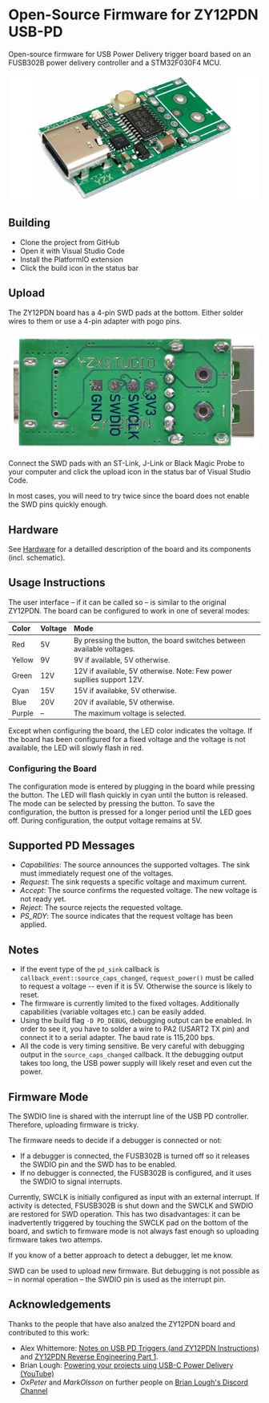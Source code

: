 # Open-Source Firmware for ZY12PDN USB-PD

Open-source firmware for USB Power Delivery trigger board based on an FUSB302B power delivery controller and a STM32F030F4 MCU.

![ZY12PDN board](doc/board.jpg)


## Building

- Clone the project from GitHub
- Open it with Visual Studio Code
- Install the PlatformIO extension
- Click the build icon in the status bar


## Upload

The ZY12PDN board has a 4-pin SWD pads at the bottom. Either solder wires to them or use a 4-pin adapter with pogo pins.

![SWD](doc/swd.jpg)

Connect the SWD pads with an ST-Link, J-Link or Black Magic Probe to your computer and click the upload icon in the status bar of Visual Studio Code.

In most cases, you will need to try twice since the board does not enable the SWD pins quickly enough.


## Hardware

See [Hardware](doc/hardware.md) for a detailled description of the board and its components (incl. schematic).


## Usage Instructions

The user interface – if it can be called so – is similar to the original ZY12PDN. The board can be configured to work in one of several modes:

| Color  | Voltage | Mode |
| :----- | :-- | :---- |
| Red    | 5V  | By pressing the button, the board switches between available voltages. |
| Yellow | 9V  | 9V if available, 5V otherwise. |
| Green  | 12V | 12V if available, 5V otherwise. Note: Few  power supllies support 12V. |
| Cyan   | 15V | 15V if availabke, 5V otherwise. |
| Blue   | 20V | 20V if available, 5V otherwise. |
| Purple | –   | The maximum voltage is selected. |


Except when configuring the board, the LED color indicates the voltage. If the board has been configured for a fixed voltage and the voltage is not available, the LED will slowly flash in red.

### Configuring the Board

The configuration mode is entered by plugging in the board while pressing the button. The LED will flash quickly in cyan until the button is released. The mode can be selected by pressing the button. To save the configuration, the button is pressed for a longer period until the LED goes off. During configuration, the output voltage remains at 5V.


## Supported PD Messages

 - *Capabilities*: The source announces the supported voltages. The sink must immediately request one of the voltages.
 - *Request*: The sink requests a specific voltage and maximum current.
 - *Accept*: The source confirms the requested voltage. The new voltage is not ready yet.
 - *Reject*: The source rejects the requested voltage.
 - *PS_RDY*: The source indicates that the request voltage has been applied.


## Notes

- If the event type of the `pd_sink` callback is `callback_event::source_caps_changed`, `request_power()` must be called to request a voltage -- even if it is 5V. Otherwise the source is likely to reset.
- The firmware is currently limited to the fixed voltages. Additionally capabilities (variable voltages etc.) can be easily added.
- Using the build flag `-D PD_DEBUG`, debugging output can be enabled. In order to see it, you have to solder a wire to PA2 (USART2 TX pin) and connect it to a serial adapter. The baud rate is 115,200 bps.
- All the code is very timing sensitive. Be very careful with debugging output in the `source_caps_changed` callback. It the debugging output takes too long, the USB power supply will likely reset and even cut the power.


## Firmware Mode

The SWDIO line is shared with the interrupt line of the USB PD controller. Therefore, uploading firmware is tricky.

The firmware needs to decide if a debugger is connected or not:

- If a debugger is connected, the FUSB302B is turned off so it releases the SWDIO pin and the SWD has to be enabled.
- If no debugger is connected, the FUSB302B is configured, and it uses the SWDIO to signal interrupts.

Currently, SWCLK is initially configured as input with an external interrupt. If activity is detected, FSUSB302B is shut down and the SWCLK and SWDIO are restored for SWD operation. This has two disadvantages: it can be inadvertently triggered by touching the SWCLK pad on the bottom of the board, and swtich to firmware mode is not always fast enough so uploading firmware takes two attemps.

If you know of a better approach to detect a debugger, let me know.

SWD can be used to upload new firmware. But debugging is not possible as – in normal operation – the SWDIO pin is used as the interrupt pin.


## Acknowledgements

Thanks to the people that have also analzed the ZY12PDN board and contributed to this work:

- Alex Whittemore: [Notes on USB PD Triggers (and ZY12PDN Instructions)](https://www.alexwhittemore.com/notes-on-usb-pd-triggers-and-zy12pdn-instructions/) and [ZY12PDN Reverse Engineering Part 1](https://www.alexwhittemore.com/zy12pdn-reverse-engineering-part-1/).
- Brian Lough: [Powering your projects uing USB-C Power Delivery (YouTube)](https://www.youtube.com/watch?v=iumAnPiQSj8)
- *OxPeter* and *MarkOlsson* on further people on [Brian Lough's Discord Channel](https://discord.gg/nnezpvq)
